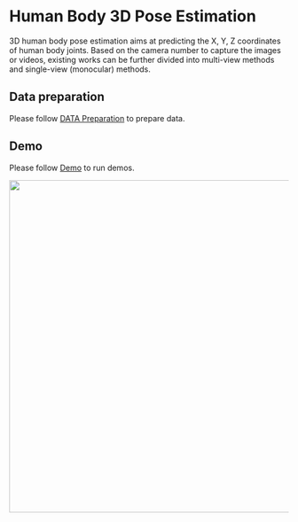 # Human Body 3D Pose Estimation

3D human body pose estimation aims at predicting the X, Y, Z coordinates of human body joints. Based on the camera number to capture the images or videos, existing works can be further divided into multi-view methods and single-view (monocular) methods.

## Data preparation

Please follow [DATA Preparation](/docs/en/dataset_zoo/3d_body_keypoint.md) to prepare data.

## Demo

Please follow [Demo](/demo/docs/3d_human_pose_demo.md) to run demos.

<img src="https://user-images.githubusercontent.com/15977946/118820606-02df2000-b8e9-11eb-9984-b9228101e780.gif" width="600px" alt><br>
